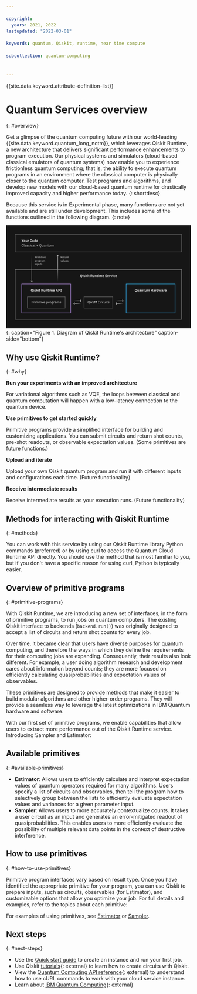 ```yaml
---

copyright:
  years: 2021, 2022
lastupdated: "2022-03-01"

keywords: quantum, Qiskit, runtime, near time compute

subcollection: quantum-computing


---
```



{{site.data.keyword.attribute-definition-list\}\}


# Quantum Services overview
{: #overview}

Get a glimpse of the quantum computing future with our world-leading {{site.data.keyword.quantum_long_notm}}, which leverages Qiskit Runtime, a new architecture that delivers significant performance enhancements to program execution. Our physical systems and simulators (cloud-based classical emulators of quantum systems) now enable you to experience frictionless quantum computing; that is, the ability to execute quantum programs in an environment where the classical computer is physically closer to the quantum computer.  Test programs and algorithms, and develop new models with our cloud-based quantum runtime for drastically improved capacity and higher performance today.
{: shortdesc}

Because this service is in Experimental phase, many functions are not yet available and are still under development. This includes some of the functions outlined in the following diagram.
{: note}


![A user is shown running the Qiskit program via APIs that control the Qiskit Runtime Manager.](images/Qiskit_Runtime_architecture.png "Qiskit Runtime architecture diagram"){: caption="Figure 1. Diagram of Qiskit Runtime's architecture" caption-side="bottom"}


## Why use Qiskit Runtime?
{: #why}

**Run your experiments with an improved architecture**

For variational algorithms such as VQE, the loops between classical and quantum computation will happen with a low-latency connection to the quantum device.

**Use primitives to get started quickly**

Primitive programs provide a simplified interface for building and customizing applications. You can submit circuits and return shot counts, pre-shot readouts, or observable expectation values. (Some primitives are future functions.)

**Upload and iterate**

Upload your own Qiskit quantum program and run it with different inputs and configurations each time. (Future functionality)

**Receive intermediate results**

Receive intermediate results as your execution runs. (Future functionality)

## Methods for interacting with Qiskit Runtime
{: #methods}

You can work with this service by using our Qiskit Runtime library Python commands (preferred) or by using curl to access the Quantum Cloud Runtime API directly. You should use the method that is most familiar to you, but if you don't have a specific reason for using curl, Python  is typically easier.


## Overview of primitive programs
{: #primitive-programs}

With Qiskit Runtime, we are introducing a new set of interfaces, in the form of primitive programs, to run jobs on quantum computers. The existing Qiskit interface to backends (`backend.run()`) was originally designed to accept a list of circuits and return shot counts for every job.

Over time, it became clear that users have diverse purposes for quantum computing, and therefore the ways in which they define the requirements for their computing jobs are expanding. Consequently, their results also look different. For example, a user doing algorithm research and development cares about information beyond counts; they are more focused on efficiently calculating quasiprobabilities and expectation values of observables.

These primitives are designed to provide methods that make it easier to build modular algorithms and other higher-order programs. They will provide a seamless way to leverage the latest optimizations in IBM Quantum hardware and software.   

With our first set of primitive programs, we enable capabilities that allow users to extract more performance out of the Qiskit Runtime service.  Introducing Sampler and Estimator:

## Available primitives
{: #available-primitives}

* **Estimator**: Allows users to efficiently calculate and interpret expectation values of quantum operators required for many algorithms. Users specify a list of circuits and observables, then tell the program how to selectively group between the lists to efficiently evaluate expectation values and variances for a given parameter input.
* **Sampler**: Allows users to more accurately contextualize counts. It takes a user circuit as an input and generates an error-mitigated readout of quasiprobabilities. This enables users to more efficiently evaluate the possibility of multiple relevant data points in the context of destructive interference. 

## How to use primitives
{: #how-to-use-primitives}

Primitive program interfaces vary based on result type. Once you have identified the appropriate primitive for your program, you can use Qiskit to prepare inputs, such as circuits, observables (for Estimator), and customizable options that allow you optimize your job.  For full details and examples, refer to the topics about each primitive:

For examples of using primitives, see [Estimator](/docs/quantum-computing?topic=quantum-computing-example-estimator) or  [Sampler](/docs/quantum-computing?topic=quantum-computing-example-sampler).


## Next steps
{: #next-steps}

- Use the [Quick start guide](/docs/quantum-computing?topic=quantum-computing-quickstart) to create an instance and run your first job.
- Use Qiskit [tutorials](https://qiskit.org/documentation/tutorials.html){: external} to learn how to create circuits with Qiskit.
- View the [Quantum Computing API reference](/apidocs/quantum-computing){: external} to understand how to use cURL commands to work with your cloud service instance.
- Learn about [IBM Quantum Computing](https://www.ibm.com/quantum-computing/){: external}

